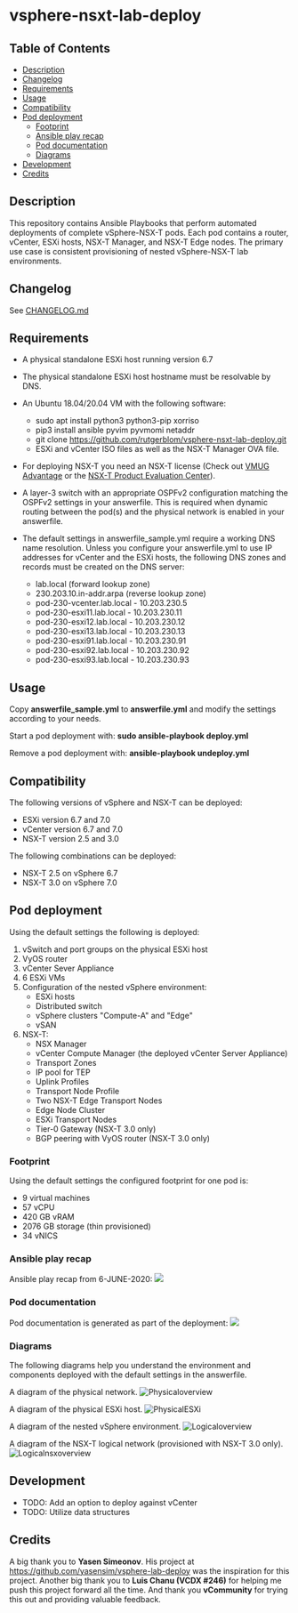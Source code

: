 # vsphere-nsxt-lab-deploy

## Table of Contents

* [Description](#Description)
* [Changelog](#Changelog)
* [Requirements](#Requirements)
* [Usage](#Usage)
* [Compatibility](#Compatibility)
* [Pod deployment](#Pod-deployment)
  * [Footprint](#Footprint)
  * [Ansible play recap](#Ansible-play-recap)
  * [Pod documentation](#Pod-documentation)
  * [Diagrams](#Diagrams)
* [Development](#Development)
* [Credits](#Credits)

## Description

This repository contains Ansible Playbooks that perform automated deployments of complete vSphere-NSX-T pods. Each pod contains a router, vCenter, ESXi hosts, NSX-T Manager, and NSX-T Edge nodes. The primary use case is consistent provisioning of nested vSphere-NSX-T lab environments.

## Changelog

See [CHANGELOG.md](CHANGELOG.md)

## Requirements

* A physical standalone ESXi host running version 6.7
* The physical standalone ESXi host hostname must be resolvable by DNS.
* An Ubuntu 18.04/20.04 VM with the following software:
  * sudo apt install python3 python3-pip xorriso
  * pip3 install ansible pyvim pyvmomi netaddr
  * git clone https://github.com/rutgerblom/vsphere-nsxt-lab-deploy.git
  * ESXi and vCenter ISO files as well as the NSX-T Manager OVA file.
* For deploying NSX-T you need an NSX-T license (Check out [VMUG Advantage](https://www.vmug.com/membership/vmug-advantage-membership) or the [NSX-T Product Evaluation Center](https://my.vmware.com/web/vmware/evalcenter?p=nsx-t-eval)).
* A layer-3 switch with an appropriate OSPFv2 configuration matching the OSPFv2 settings in your answerfile. This is required when dynamic routing between the pod(s) and the physical network is enabled in your answerfile.
* The default settings in answerfile_sample.yml require a working DNS name resolution. Unless you configure your answerfile.yml to use IP addresses for vCenter and the ESXi hosts, the following DNS zones and records must be created on the DNS server:

  * lab.local (forward lookup zone)
  * 230.203.10.in-addr.arpa (reverse lookup zone)
  * pod-230-vcenter.lab.local - 10.203.230.5
  * pod-230-esxi11.lab.local  - 10.203.230.11
  * pod-230-esxi12.lab.local  - 10.203.230.12
  * pod-230-esxi13.lab.local  - 10.203.230.13
  * pod-230-esxi91.lab.local  - 10.203.230.91
  * pod-230-esxi92.lab.local  - 10.203.230.92
  * pod-230-esxi93.lab.local  - 10.203.230.93

## Usage

Copy **answerfile_sample.yml** to **answerfile.yml** and modify the settings according to your needs. 

Start a pod deployment with: **sudo ansible-playbook deploy.yml**

Remove a pod deployment with: **ansible-playbook undeploy.yml**

## Compatibility

The following versions of vSphere and NSX-T can be deployed:
* ESXi version 6.7 and 7.0
* vCenter version 6.7 and 7.0
* NSX-T version 2.5 and 3.0

The following combinations can be deployed:
* NSX-T 2.5 on vSphere 6.7
* NSX-T 3.0 on vSphere 7.0

## Pod deployment

Using the default settings the following is deployed:
1. vSwitch and port groups on the physical ESXi host
1. VyOS router
1. vCenter Sever Appliance
1. 6 ESXi VMs
1. Configuration of the nested vSphere environment:
   * ESXi hosts
   * Distributed switch
   * vSphere clusters "Compute-A" and "Edge"
   * vSAN
1. NSX-T:
   * NSX Manager
   * vCenter Compute Manager (the deployed vCenter Server Appliance)
   * Transport Zones
   * IP pool for TEP
   * Uplink Profiles
   * Transport Node Profile
   * Two NSX-T Edge Transport Nodes
   * Edge Node Cluster
   * ESXi Transport Nodes
   * Tier-0 Gateway (NSX-T 3.0 only)
   * BGP peering with VyOS router (NSX-T 3.0 only)

### Footprint

Using the default settings the configured footprint for one pod is:
* 9 virtual machines
* 57 vCPU
* 420 GB vRAM
* 2076 GB storage (thin provisioned)
* 34 vNICS

### Ansible play recap

Ansible play recap from 6-JUNE-2020:
![](images/play-recap.png)

### Pod documentation

Pod documentation is generated as part of the deployment:
![](images/pod-doc.png)

### Diagrams

The following diagrams help you understand the environment and components deployed with the default settings in the answerfile.

A diagram of the physical network.
![Physicaloverview](images/vsphere-nsxt-deploy-pod2phys.png)

A diagram of the physical ESXi host.
![PhysicalESXi](images/vsphere-nsxt-deploy-phys.png)

A diagram of the nested vSphere environment.
![Logicaloverview](images/vsphere-nsxt-deploy-log.png)

A diagram of the NSX-T logical network (provisioned with NSX-T 3.0 only).
![Logicalnsxoverview](images/vsphere-nsxt-deploy-nsx.png)

## Development

* TODO: Add an option to deploy against vCenter
* TODO: Utilize data structures

## Credits

A big thank you to **Yasen Simeonov**. His project at https://github.com/yasensim/vsphere-lab-deploy was the inspiration for this project. Another big thank you to **Luis Chanu (VCDX #246)** for helping me push this project forward all the time. And thank you **vCommunity** for trying this out and providing valuable feedback.
